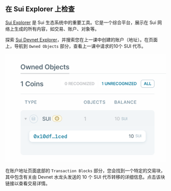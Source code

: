 ## 在 Sui Explorer 上检查

[Sui Explorer](https://suiexplorer.com/) 是 Sui 生态系统中的重要工具。它是一个综合平台，展示在 Sui 网络上生成的所有内容，如交易、账户、对象等。

探索 [Sui Devnet Explorer](https://suiexplorer.com/?network=devnet)，并搜索您在上一课中创建的账户（地址）。在页面上，导航到 `Owned Objects` 部分，查看上一课中请求的10个 SUI 代币。

![owned-objects](../02_连接到Sui网络/images/2-6.png?raw=true)

在账户地址页面底部的 `Transaction Blocks` 部分，您会找到一个特定的交易块，其中包含有关由 Devnet 水龙头发送的 10 个 SUI 代币转移的详细信息。点击该块链接以查看交易详情。
